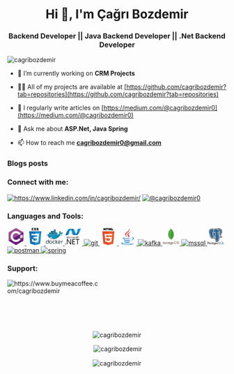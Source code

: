 <h1 align="center">Hi 👋, I'm Çağrı Bozdemir</h1>
<h3 align="center">Backend Developer || Java Backend Developer || .Net Backend Developer</h3>

<p align="left"> <img src="https://komarev.com/ghpvc/?username=cagribozdemir&label=Profile%20views&color=0e75b6&style=flat" alt="cagribozdemir" /> </p>

- 🔭 I’m currently working on **CRM Projects**

- 👨‍💻 All of my projects are available at [https://github.com/cagribozdemir?tab=repositories](https://github.com/cagribozdemir?tab=repositories)

- 📝 I regularly write articles on [https://medium.com/@cagribozdemir0](https://medium.com/@cagribozdemir0)

- 💬 Ask me about **ASP.Net, Java Spring**

- 📫 How to reach me **cagribozdemir0@gmail.com**

### Blogs posts
<!-- BLOG-POST-LIST:START -->
<!-- BLOG-POST-LIST:END -->

<h3 align="left">Connect with me:</h3>
<p align="left">
<a href="https://linkedin.com/in/https://www.linkedin.com/in/cagribozdemir/" target="_blank"><img align="center" src="https://raw.githubusercontent.com/rahuldkjain/github-profile-readme-generator/master/src/images/icons/Social/linked-in-alt.svg" alt="https://www.linkedin.com/in/cagribozdemir/" height="30" width="40" /></a>
<a href="https://medium.com/@cagribozdemir0" target="_blank"><img align="center" src="https://raw.githubusercontent.com/rahuldkjain/github-profile-readme-generator/master/src/images/icons/Social/medium.svg" alt="@cagribozdemir0" height="30" width="40" /></a>
</p>

<h3 align="left">Languages and Tools:</h3>
<p align="left"> <a href="https://www.w3schools.com/cs/" target="_blank" rel="noreferrer"> <img src="https://raw.githubusercontent.com/devicons/devicon/master/icons/csharp/csharp-original.svg" alt="csharp" width="40" height="40"/> </a> <a href="https://www.w3schools.com/css/" target="_blank" rel="noreferrer"> <img src="https://raw.githubusercontent.com/devicons/devicon/master/icons/css3/css3-original-wordmark.svg" alt="css3" width="40" height="40"/> </a> <a href="https://www.docker.com/" target="_blank" rel="noreferrer"> <img src="https://raw.githubusercontent.com/devicons/devicon/master/icons/docker/docker-original-wordmark.svg" alt="docker" width="40" height="40"/> </a> <a href="https://dotnet.microsoft.com/" target="_blank" rel="noreferrer"> <img src="https://raw.githubusercontent.com/devicons/devicon/master/icons/dot-net/dot-net-original-wordmark.svg" alt="dotnet" width="40" height="40"/> </a> <a href="https://git-scm.com/" target="_blank" rel="noreferrer"> <img src="https://www.vectorlogo.zone/logos/git-scm/git-scm-icon.svg" alt="git" width="40" height="40"/> </a> <a href="https://www.w3.org/html/" target="_blank" rel="noreferrer"> <img src="https://raw.githubusercontent.com/devicons/devicon/master/icons/html5/html5-original-wordmark.svg" alt="html5" width="40" height="40"/> </a> <a href="https://www.java.com" target="_blank" rel="noreferrer"> <img src="https://raw.githubusercontent.com/devicons/devicon/master/icons/java/java-original.svg" alt="java" width="40" height="40"/> </a> <a href="https://kafka.apache.org/" target="_blank" rel="noreferrer"> <img src="https://www.vectorlogo.zone/logos/apache_kafka/apache_kafka-icon.svg" alt="kafka" width="40" height="40"/> </a> <a href="https://www.mongodb.com/" target="_blank" rel="noreferrer"> <img src="https://raw.githubusercontent.com/devicons/devicon/master/icons/mongodb/mongodb-original-wordmark.svg" alt="mongodb" width="40" height="40"/> </a> <a href="https://www.microsoft.com/en-us/sql-server" target="_blank" rel="noreferrer"> <img src="https://www.svgrepo.com/show/303229/microsoft-sql-server-logo.svg" alt="mssql" width="40" height="40"/> </a> <a href="https://www.postgresql.org" target="_blank" rel="noreferrer"> <img src="https://raw.githubusercontent.com/devicons/devicon/master/icons/postgresql/postgresql-original-wordmark.svg" alt="postgresql" width="40" height="40"/> </a> <a href="https://postman.com" target="_blank" rel="noreferrer"> <img src="https://www.vectorlogo.zone/logos/getpostman/getpostman-icon.svg" alt="postman" width="40" height="40"/> </a> <a href="https://spring.io/" target="_blank" rel="noreferrer"> <img src="https://www.vectorlogo.zone/logos/springio/springio-icon.svg" alt="spring" width="40" height="40"/> </a> </p>

<h3 align="left">Support:</h3>
<p><a href="https://www.buymeacoffee.com/https://www.buymeacoffee.com/cagribozdemir"> <img align="left" src="https://cdn.buymeacoffee.com/buttons/v2/default-yellow.png" height="50" width="210" alt="https://www.buymeacoffee.com/cagribozdemir" /></a></p><br><br><br><br><br><br>

<p align="center"><img align="center" src="https://github-readme-stats.vercel.app/api/top-langs?username=cagribozdemir&show_icons=true&locale=en&layout=compact" alt="cagribozdemir" /></p>

<p align="center">&nbsp;<img align="center" src="https://github-readme-stats.vercel.app/api?username=cagribozdemir&show_icons=true&locale=en" alt="cagribozdemir" /></p>

<p align="center"><img align="center" src="https://github-readme-streak-stats.herokuapp.com/?user=cagribozdemir&" alt="cagribozdemir" /></p>

